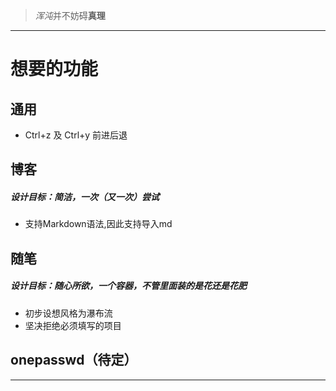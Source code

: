 > *浑沌*并不妨碍**真理**
-------

# 想要的功能
## 通用
- Ctrl+z 及 Ctrl+y 前进后退

## 博客
##### 设计目标：简洁，一次（又一次）尝试
- 支持Markdown语法,因此支持导入md


## 随笔
##### 设计目标：随心所欲，一个容器，不管里面装的是花还是花肥
- 初步设想风格为瀑布流
- 坚决拒绝必须填写的项目

## onepasswd（待定）


-------
